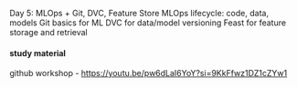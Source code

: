 Day 5: MLOps + Git, DVC, Feature Store
    MLOps lifecycle: code, data, models
    Git basics for ML
    DVC for data/model versioning
    Feast for feature storage and retrieval

    
#### study material
github workshop - https://youtu.be/pw6dLaI6YoY?si=9KkFfwz1DZ1cZYw1